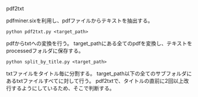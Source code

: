 pdf2txt

pdfminer.sixを利用し、pdfファイルからテキストを抽出する。

```
python pdf2txt.py <target_path>
```

pdfからtxtへの変換を行う。
target_pathにある全てのpdfを変換し、テキストをprocessedフォルダに保存する。

```
python split_by_title.py <target_path>
```
txtファイルをタイトル毎に分割する。
target_path以下の全てのサブフォルダにあるtxtファイルすべてに対して行う。
pdf2txtで、タイトルの直前に2回以上改行するようにしているため、そこで判断する。